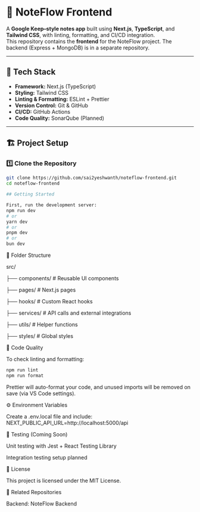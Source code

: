 # 📝 NoteFlow Frontend

A **Google Keep–style notes app** built using **Next.js**, **TypeScript**, and **Tailwind CSS**, with linting, formatting, and CI/CD integration.  
This repository contains the **frontend** for the NoteFlow project. The backend (Express + MongoDB) is in a separate repository.

---

## 🚀 Tech Stack

- **Framework:** Next.js (TypeScript)
- **Styling:** Tailwind CSS
- **Linting & Formatting:** ESLint + Prettier
- **Version Control:** Git & GitHub
- **CI/CD:** GitHub Actions
- **Code Quality:** SonarQube (Planned)

---

## 🏗️ Project Setup

### 1️⃣ Clone the Repository
```bash
git clone https://github.com/sai2yeshwanth/noteflow-frontend.git
cd noteflow-frontend

## Getting Started

First, run the development server:
npm run dev
# or
yarn dev
# or
pnpm dev
# or
bun dev
```

🧩 Folder Structure

src/
 
 ├── components/    # Reusable UI components
 
 ├── pages/         # Next.js pages
 
 ├── hooks/         # Custom React hooks
 
 ├── services/      # API calls and external integrations
 
 ├── utils/         # Helper functions
 
 ├── styles/        # Global styles

🧹 Code Quality

To check linting and formatting:
```bash
npm run lint
npm run format
```
Prettier will auto-format your code, and unused imports will be removed on save (via VS Code settings).

⚙️ Environment Variables

Create a .env.local file and include:
NEXT_PUBLIC_API_URL=http://localhost:5000/api

🧪 Testing (Coming Soon)

Unit testing with Jest + React Testing Library

Integration testing setup planned

📄 License

This project is licensed under the MIT License.

🔗 Related Repositories

Backend: NoteFlow Backend

